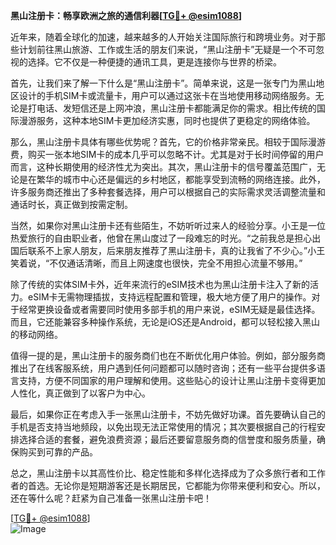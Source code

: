 **黑山注册卡：畅享欧洲之旅的通信利器[[TG💪+ @esim1088](https://t.me/s/esim1088)]**

近年来，随着全球化的加速，越来越多的人开始关注国际旅行和跨境业务。对于那些计划前往黑山旅游、工作或生活的朋友们来说，“黑山注册卡”无疑是一个不可忽视的选择。它不仅是一种便捷的通讯工具，更是连接你与世界的桥梁。

首先，让我们来了解一下什么是“黑山注册卡”。简单来说，这是一张专门为黑山地区设计的手机SIM卡或流量卡，用户可以通过这张卡在当地使用移动网络服务。无论是打电话、发短信还是上网冲浪，黑山注册卡都能满足你的需求。相比传统的国际漫游服务，这种本地SIM卡更加经济实惠，同时也提供了更稳定的网络体验。

那么，黑山注册卡具体有哪些优势呢？首先，它的价格非常亲民。相较于国际漫游费，购买一张本地SIM卡的成本几乎可以忽略不计。尤其是对于长时间停留的用户而言，这种长期使用的经济性尤为突出。其次，黑山注册卡的信号覆盖范围广，无论是在繁华的城市中心还是偏远的乡村地区，都能享受到流畅的网络连接。此外，许多服务商还推出了多种套餐选择，用户可以根据自己的实际需求灵活调整流量和通话时长，真正做到按需定制。

当然，如果你对黑山注册卡还有些陌生，不妨听听过来人的经验分享。小王是一位热爱旅行的自由职业者，他曾在黑山度过了一段难忘的时光。“之前我总是担心出国后联系不上家人朋友，后来朋友推荐了黑山注册卡，真的让我省了不少心。”小王笑着说，“不仅通话清晰，而且上网速度也很快，完全不用担心流量不够用。”

除了传统的实体SIM卡外，近年来流行的eSIM技术也为黑山注册卡注入了新的活力。eSIM卡无需物理插拔，支持远程配置和管理，极大地方便了用户的操作。对于经常更换设备或者需要同时使用多部手机的用户来说，eSIM无疑是最佳选择。而且，它还能兼容多种操作系统，无论是iOS还是Android，都可以轻松接入黑山的移动网络。

值得一提的是，黑山注册卡的服务商们也在不断优化用户体验。例如，部分服务商推出了在线客服系统，用户遇到任何问题都可以随时咨询；还有一些平台提供多语言支持，方便不同国家的用户理解和使用。这些贴心的设计让黑山注册卡变得更加人性化，真正做到了以客户为中心。

最后，如果你正在考虑入手一张黑山注册卡，不妨先做好功课。首先要确认自己的手机是否支持当地频段，以免出现无法正常使用的情况；其次要根据自己的行程安排选择合适的套餐，避免浪费资源；最后还要留意服务商的信誉度和服务质量，确保购买到可靠的产品。

总之，黑山注册卡以其高性价比、稳定性能和多样化选择成为了众多旅行者和工作者的首选。无论你是短期游客还是长期居民，它都能为你带来便利和安心。所以，还在等什么呢？赶紧为自己准备一张黑山注册卡吧！

[[TG💪+ @esim1088](https://t.me/s/esim1088)]  
![Image](https://i.postimg.cc/4NQfJmqS/Snipaste-2025-05-13-00-14-12.png)